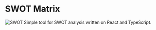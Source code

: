 # SWOT Matrix
![SWOT](https://image.ibb.co/n73zeS/swot.png")
Simple tool for SWOT analysis written on React and TypeScript.
